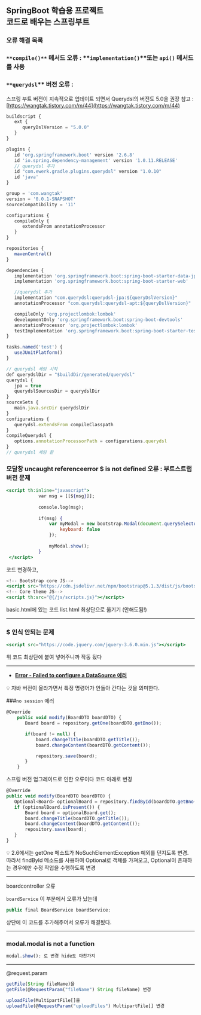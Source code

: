 ## SpringBoot 학습용 프로젝트<br>코드로 배우는 스프링부트
### 오류 해결 목록

### `**compile()**` 메서드 오류 : **`implementation()`**또는 **`api()`** 메서드를 사용

### `**querydsl`** 버전 오류 :

스프링 부트 버전이 지속적으로 업데이트 되면서 Querydsl의 버전도 5.0을 권장
참고 : [https://wangtak.tistory.com/m/44](https://wangtak.tistory.com/m/44)

```jsx
buildscript {
   ext {
      queryDslVersion = "5.0.0"
   }
}

plugins {
   id 'org.springframework.boot' version '2.6.8'
   id 'io.spring.dependency-management' version '1.0.11.RELEASE'
   // querydsl 추가
   id "com.ewerk.gradle.plugins.querydsl" version "1.0.10"
   id 'java'
}

group = 'com.wangtak'
version = '0.0.1-SNAPSHOT'
sourceCompatibility = '11'

configurations {
   compileOnly {
      extendsFrom annotationProcessor
   }
}

repositories {
   mavenCentral()
}

dependencies {
   implementation 'org.springframework.boot:spring-boot-starter-data-jpa'
   implementation 'org.springframework.boot:spring-boot-starter-web'

   //querydsl 추가
   implementation "com.querydsl:querydsl-jpa:${queryDslVersion}"
   annotationProcessor "com.querydsl:querydsl-apt:${queryDslVersion}"

   compileOnly 'org.projectlombok:lombok'
   developmentOnly 'org.springframework.boot:spring-boot-devtools'
   annotationProcessor 'org.projectlombok:lombok'
   testImplementation 'org.springframework.boot:spring-boot-starter-test'
}

tasks.named('test') {
   useJUnitPlatform()
}

// querydsl 세팅 시작
def querydslDir = "$buildDir/generated/querydsl"
querydsl {
   jpa = true
   querydslSourcesDir = querydslDir
}
sourceSets {
   main.java.srcDir querydslDir
}
configurations {
   querydsl.extendsFrom compileClasspath
}
compileQuerydsl {
   options.annotationProcessorPath = configurations.querydsl
}
// querydsl 세팅 끝
```

### 모달창 uncaught referenceerror $ is not defined 오류 : 부트스트랩 버전 문제

```jsx
<script th:inline="javascript">
            var msg = [[${msg}]];
        
            console.log(msg);
        
            if(msg) {
                var myModal = new bootstrap.Modal(document.querySelector('.modal'), {
                    keyboard: false
                });
        
                myModal.show();
            }
 </script>
```

코드 변경하고,

```jsx
<!-- Bootstrap core JS-->
<script src="https://cdn.jsdelivr.net/npm/bootstrap@5.1.3/dist/js/bootstrap.bundle.min.js"></script>
<!-- Core theme JS-->
<script th:src="@{/js/scripts.js}"></script>
```

basic.html에 있는 코드 list.html 최상단으로 옮기기 (안해도됨!)

---

### $ 인식 안되는 문제


```jsx
<script src="https://code.jquery.com/jquery-3.6.0.min.js"></script>
```

위 코드 최상단에 붙여 넣어주니까 작동 됬다

---

- ****[Error - Failed to configure a DataSource 에러](https://7942yongdae.tistory.com/128)****

<aside>
💡 자바 버전이 올라가면서 특정 명령어가 안돌아 간다는 것을 의미한다.

</aside>

###`no session` 에러

```jsx
@Override
    public void modify(BoardDTO boardDTO) {
       Board board = repository.getOne(boardDTO.getBno());

       if(board != null) {
           board.changeTitle(boardDTO.getTitle());
           board.changeContent(boardDTO.getContent());

           repository.save(board);
       }
    }
```

스프링 버전 업그레이드로 인한 오류이다 코드 아래로 변경

```jsx
@Override
public void modify(BoardDTO boardDTO) {
   Optional<Board> optionalBoard = repository.findById(boardDTO.getBno());
   if (optionalBoard.isPresent()) {
       Board board = optionalBoard.get();
       board.changeTitle(boardDTO.getTitle());
       board.changeContent(boardDTO.getContent());
       repository.save(board);
   }
}
```

<aside>
💡 2.6에서는 getOne 메소드가 NoSuchElementException 예외를 던지도록 변경. 따라서 findById 메소드를 사용하여 Optional로 객체를 가져오고, Optional이 존재하는 경우에만 수정 작업을 수행하도록 변경

</aside>

---

boardcontroller 오류

 `boardService` 이 부분에서 오류가 났는데

```jsx
public final BoardService boardService;
```

상단에 이 코드를 추가해주어서 오류가 해결됬다. 

---

### modal.modal is not a function

```jsx
modal.show(); 로 변경 hide도 마찬가지
```

---

@request.param

```jsx
getFile(String fileName)을 
getFile(@RequestParam("fileName") String fileName) 변경
```

```jsx
uploadFile(MultipartFile[]을
uploadFile(@RequestParam("uploadFiles") MultipartFile[] 변경
```
